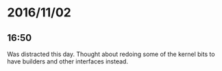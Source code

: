 # 2016/11/02

## 16:50

Was distracted this day. Thought about redoing some of the kernel bits to have
builders and other interfaces instead.

